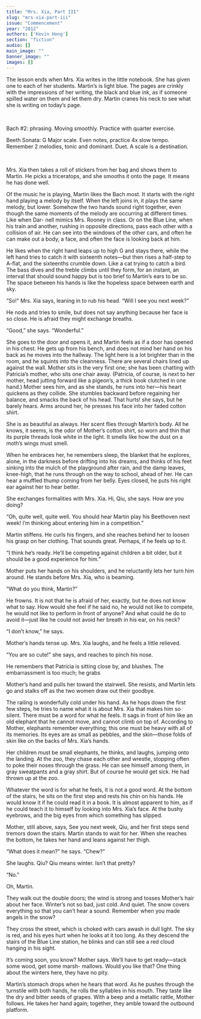 ```yaml
---
title: "Mrs. Xia, Part III"
slug: "mrs-xia-part-iii"
issue: "Commencement"
year: "2012"
authors: ['Kevin Hong']
section: "fiction"
audio: []
main_image: ""
banner_image: ""
images: []
---
```

The lesson ends when Mrs. Xia writes in the little notebook. She has given one to each of her students. Martin’s is light blue. The pages are crinkly with the impressions of her writing, the black and blue ink, as if someone spilled water on them and let them dry. Martin cranes his neck to see what she is writing on today’s page.

 

Bach #2: phrasing. Moving smoothly. Practice with quarter exercise.

Beeth Sonata: G Major scale. Even notes, practice 4x slow tempo. Remember 2 melodies, tonic and dominant. Duet. A scale is a destination.

 

Mrs. Xia then takes a roll of stickers from her bag and shows them to Martin. He picks a triceratops, and she smooths it onto the page. It means he has done well.

Of the music he is playing, Martin likes the Bach most. It starts with the right hand playing a melody by itself. When the left joins in, it plays the same melody, but lower. Somehow the two hands sound right together, even though the same moments of the melody are occurring at different times. Like when Dar- nell mimics Mrs. Rooney in class. Or on the Blue Line, when his train and another, rushing in opposite directions, pass each other with a collision of air. He can see into the windows of the other cars, and often he can make out a body, a face, and often the face is looking back at him.

He likes when the right hand leaps up to high G and stays there, while the left hand tries to catch it with sixteenth notes—but then rises a half-step to A-flat, and the sixteenths crumble down. Like a cat trying to catch a bird. The bass dives and the treble climbs until they form, for an instant, an interval that should sound happy but is too brief to Martin’s ears to be so. The space between his hands is like the hopeless space between earth and sky.

“So!” Mrs. Xia says, leaning in to rub his head. “Will I see you next week?”

He nods and tries to smile, but does not say anything because her face is so close. He is afraid they might exchange breaths.

“Good,” she says. “Wonderful.”

She goes to the door and opens it, and Martin feels as if a door has opened in his chest. He gets up from his bench, and does not mind her hand on his back as he moves into the hallway. The light here is a lot brighter than in the room, and he squints into the cleanness. There are several chairs lined up against the wall. Mother sits in the very first one; she has been chatting with Patricia’s mother, who sits one chair away. (Patricia, of course, is next to her mother, head jutting forward like a pigeon’s, a thick book clutched in one hand.) Mother sees him, and as she stands, he runs into her—his heart quickens as they collide. She stumbles backward before regaining her balance, and smacks the back of his head. That hurts! she says, but he barely hears. Arms around her, he presses his face into her faded cotton shirt.

She is as beautiful as always. Her scent flies through Martin’s body. All he knows, it seems, is the odor of Mother’s cotton shirt, so worn and thin that its purple threads look white in the light. It smells like how the dust on a moth’s wings must smell.

When he embraces her, he remembers sleep, the blanket that he explores, alone, in the darkness before drifting into his dreams, and thinks of his feet sinking into the mulch of the playground after rain, and the damp leaves, knee-high, that he runs through on the way to school, ahead of her. He can hear a muffled thump coming from her belly. Eyes closed, he puts his right ear against her to hear better.

She exchanges formalities with Mrs. Xia. Hi, Qiu, she says. How are you doing?

“Oh, quite well, quite well. You should hear Martin play his Beethoven next week! I’m thinking about entering him in a competition.”

Martin stiffens. He curls his fingers, and she reaches behind her to loosen his grasp on her clothing. That sounds great. Perhaps, if he feels up to it.

“I think he’s ready. He’ll be competing against children a bit older, but it should be a good experience for him.”

Mother puts her hands on his shoulders, and he reluctantly lets her turn him around. He stands before Mrs. Xia, who is beaming.

“What do you think, Martin?”

He frowns. It is not that he is afraid of her, exactly, but he does not know what to say. How would she feel if he said no, he would not like to compete, he would not like to perform in front of anyone? And what could he do to avoid it—just like he could not avoid her breath in his ear, on his neck?

“I don’t know,” he says.

Mother’s hands tense up. Mrs. Xia laughs, and he feels a little relieved.

“You are so cute!” she says, and reaches to pinch his nose.

He remembers that Patricia is sitting close by, and blushes. The embarrassment is too much; he grabs

Mother’s hand and pulls her toward the stairwell. She resists, and Martin lets go and stalks off as the two women draw out their goodbye.

The railing is wonderfully cold under his hand. As he hops down the first few steps, he tries to name what it is about Mrs. Xia that makes him so silent. There must be a word for what he feels. It sags in front of him like an old elephant that he cannot move, and cannot climb on top of. According to Mother, elephants remember everything; this one must be heavy with all of its memories. Its eyes are as small as pebbles, and the skin—those folds of skin like on the backs of Mrs. Xia’s hands.

Her children must be small elephants, he thinks, and laughs, jumping onto the landing. At the zoo, they chase each other and wrestle, stopping often to poke their noses through the grass. He can see himself among them, in gray sweatpants and a gray shirt. But of course he would get sick. He had thrown up at the zoo.

Whatever the word is for what he feels, it is not a good word. At the bottom of the stairs, he sits on the first step and rests his chin on his hands. He would know it if he could read it in a book. It is almost apparent to him, as if he could teach it to himself by looking into Mrs. Xia’s face. At the bushy eyebrows, and the big eyes from which something has slipped.

Mother, still above, says, See you next week, Qiu, and her first steps send tremors down the stairs. Martin stands to wait for her. When she reaches the bottom, he takes her hand and leans against her thigh.

“What does it mean?” he says. “Chew?”

She laughs. Qiu? Qiu means winter. Isn’t that pretty?

“No.”

Oh, Martin.

They walk out the double doors; the wind is strong and tosses Mother’s hair about her face. Winter’s not so bad, just cold. And quiet. The snow covers everything so that you can’t hear a sound. Remember when you made angels in the snow?

They cross the street, which is choked with cars awash in dull light. The sky is red, and his eyes hurt when he looks at it too long. As they descend the stairs of the Blue Line station, he blinks and can still see a red cloud hanging in his sight.

It’s coming soon, you know? Mother says. We’ll have to get ready—stack some wood, get some marsh- mallows. Would you like that? One thing about the winters here, they have no pity.

Martin’s stomach drops when he hears that word. As he pushes through the turnstile with both hands, he rolls the syllables in his mouth. They taste like the dry and bitter seeds of grapes. With a beep and a metallic rattle, Mother follows. He takes her hand again; together, they amble toward the outbound platform. 

 


